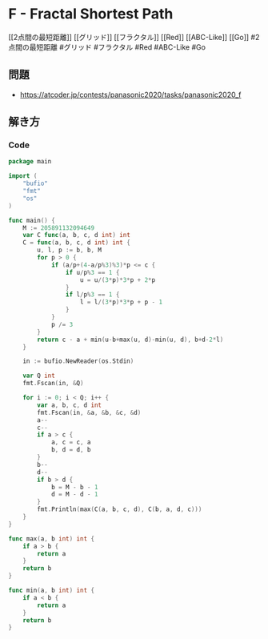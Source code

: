 # F - Fractal Shortest Path
[[2点間の最短距離]] [[グリッド]] [[フラクタル]] [[Red]] [[ABC-Like]] [[Go]]
#2点間の最短距離 #グリッド #フラクタル #Red #ABC-Like #Go 

## 問題
- https://atcoder.jp/contests/panasonic2020/tasks/panasonic2020_f

## 解き方
### Code
```go
package main

import (
	"bufio"
	"fmt"
	"os"
)

func main() {
	M := 205891132094649
	var C func(a, b, c, d int) int
	C = func(a, b, c, d int) int {
		u, l, p := b, b, M
		for p > 0 {
			if (a/p+(4-a/p%3)%3)*p <= c {
				if u/p%3 == 1 {
					u = u/(3*p)*3*p + 2*p
				}
				if l/p%3 == 1 {
					l = l/(3*p)*3*p + p - 1
				}
			}
			p /= 3
		}
		return c - a + min(u-b+max(u, d)-min(u, d), b+d-2*l)
	}

	in := bufio.NewReader(os.Stdin)

	var Q int
	fmt.Fscan(in, &Q)

	for i := 0; i < Q; i++ {
		var a, b, c, d int
		fmt.Fscan(in, &a, &b, &c, &d)
		a--
		c--
		if a > c {
			a, c = c, a
			b, d = d, b
		}
		b--
		d--
		if b > d {
			b = M - b - 1
			d = M - d - 1
		}
		fmt.Println(max(C(a, b, c, d), C(b, a, d, c)))
	}
}

func max(a, b int) int {
	if a > b {
		return a
	}
	return b
}

func min(a, b int) int {
	if a < b {
		return a
	}
	return b
}
```